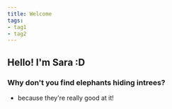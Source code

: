 ```yaml
---
title: Welcome
tags:
- tag1
- tag2
---
```


## Hello! I'm Sara :D

### Why don't you find elephants hiding intrees?







* because they're really good at it!